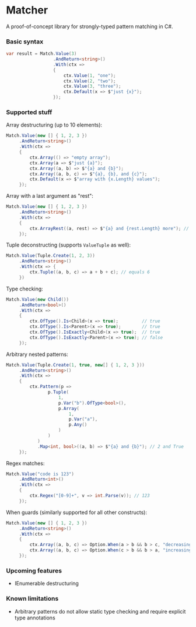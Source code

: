 # Matcher

A proof-of-concept library for strongly-typed pattern matching in C#.

### Basic syntax

```csharp
var result = Match.Value(3)
                  .AndReturn<string>()
                  .With(ctx =>
                  {
                      ctx.Value(1, "one");
                      ctx.Value(2, "two");
                      ctx.Value(3, "three");
                      ctx.Default(x => $"just {x}");
                  });
```

### Supported stuff

Array destructuring (up to 10 elements):

```csharp
Match.Value(new [] { 1, 2, 3 })
     .AndReturn<string>()
     .With(ctx =>
     {
         ctx.Array(() => "empty array");
         ctx.Array(a => $"just {a}");
         ctx.Array((a, b) => $"{a} and {b}");
         ctx.Array((a, b, c) => $"{a}, {b}, and {c}");
         ctx.Default(x => $"array with {x.Length} values");
     });
```

Array with a last argument as "rest":

```csharp
Match.Value(new [] { 1, 2, 3 })
     .AndReturn<string>()
     .With(ctx =>
     {
         ctx.ArrayRest((a, rest) => $"{a} and {rest.Length} more"); // 1 and 2 more
     });
```

Tuple deconstructing (supports `ValueTuple` as well):

```csharp
Match.Value(Tuple.Create(1, 2, 3))
     .AndReturn<string>()
     .With(ctx => {
         ctx.Tuple((a, b, c) => a + b + c); // equals 6
     })
```

Type checking:

```csharp
Match.Value(new Child())
     .AndReturn<bool>()
     .With(ctx =>
     {
         ctx.OfType().Is<Child>(x => true);         // true
         ctx.OfType().Is<Parent>(x => true);        // true
         ctx.OfType().IsExactly<Child>(x => true);  // true
         ctx.OfType().IsExactly<Parent>(x => true); // false
     });
```

Arbitrary nested patterns:

```csharp
Match.Value(Tuple.Create(1, true, new[] { 1, 2, 3 }))
     .AndReturn<string>()
     .With(ctx =>
     {
         ctx.Pattern(p =>
                p.Tuple(
                    1,
                    p.Var("b").OfType<bool>(),
                    p.Array(
                        1,
                        p.Var("a"),
                        p.Any()
                    )
                )
            )
            .Map<int, bool>((a, b) => $"{a} and {b}"); // 2 and True
     });
```

Regex matches:

```csharp
Match.Value("code is 123")
     .AndReturn<int>()
     .With(ctx =>
     {
         ctx.Regex("[0-9]+", v => int.Parse(v)); // 123
     });
```

When guards (similarly supported for all other constructs):

```csharp
Match.Value(new [] { 1, 2, 3 })
     .AndReturn<string>()
     .With(ctx =>
     {
         ctx.Array((a, b, c) => Option.When(a > b && b > c, "decreasing"));
         ctx.Array((a, b, c) => Option.When(c > b && b > a, "increasing")); // this
     });
```

### Upcoming features

* IEnumerable destructuring

### Known limitations

* Arbitrary patterns do not allow static type checking and require explicit type annotations
